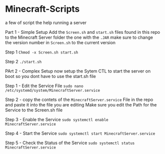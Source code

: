 # Minecraft-Scripts
a few of script the help running a server 

Part 1 - Simple Setup
Add the `Screen.sh` and `start.sh` files found in this repo to the Minecraft Server folder the one with the `.JAR` make sure to change the version number in `Screen.sh` to the current version

Step 1
`Chmod -x Screen.sh start.sh`

Step 2
`./start.sh`


PArt 2 - Complex Setup
now setup the Sytem CTL to start the server on boot so you dont have to use the start.sh file

Step 1 - Edit the Service File
`sudo nano /etc/systemd/system/MinecraftServer.service`

Step 2 - copy the contets of the `MinecraftServer.service` File in the repo and paste it into the file you are editing Make sure you edit the Path for the Service to the Screen.sh file

Step 3 - Enable the Service
`sudo systemctl enable MinecraftServer.service`

Step 4 - Start the Service 
`sudo systemctl start MinecraftServer.service`

Step 5 - Check the Status of the Service 
`sudo systemctl status MinecraftServer.service`
